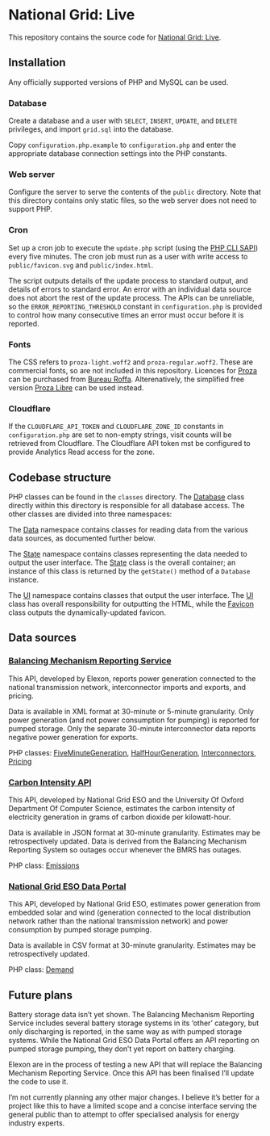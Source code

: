 # National Grid: Live

This repository contains the source code for [National Grid: Live](https://grid.iamkate.com/).

## Installation

Any officially supported versions of PHP and MySQL can be used.

### Database

Create a database and a user with `SELECT`, `INSERT`, `UPDATE`, and `DELETE` privileges, and import `grid.sql` into the database.

Copy `configuration.php.example` to `configuration.php` and enter the appropriate database connection settings into the PHP constants.

### Web server

Configure the server to serve the contents of the `public` directory. Note that this directory contains only static files, so the web server does not need to support PHP.

### Cron

Set up a cron job to execute the `update.php` script (using the [PHP CLI SAPI](https://www.php.net/manual/en/features.commandline.usage.php)) every five minutes. The cron job must run as a user with write access to `public/favicon.svg` and `public/index.html`.

The script outputs details of the update process to standard output, and details of errors to standard error. An error with an individual data source does not abort the rest of the update process. The APIs can be unreliable, so the `ERROR_REPORTING_THRESHOLD` constant in `configuration.php` is provided to control how many consecutive times an error must occur before it is reported.

### Fonts

The CSS refers to `proza-light.woff2` and `proza-regular.woff2`. These are commercial fonts, so are not included in this repository. Licences for [Proza](http://bureauroffa.com/about-proza) can be purchased from [Bureau Roffa](http://bureauroffa.com/). Alterenatively, the simplified free version [Proza Libre](http://bureauroffa.com/about-proza-libre) can be used instead.

### Cloudflare

If the `CLOUDFLARE_API_TOKEN` and `CLOUDFLARE_ZONE_ID` constants in `configuration.php` are set to non-empty strings, visit counts will be retrieved from Cloudflare. The Cloudflare API token mst be configured to provide Analytics Read access for the zone.

## Codebase structure

PHP classes can be found in the `classes` directory. The [Database](classes/Database.php) class directly within this directory is responsible for all database access. The other classes are divided into three namespaces:

The [Data](classes/Data) namespace contains classes for reading data from the various data sources, as documented further below.

The [State](classes/State) namespace contains classes representing the data needed to output the user interface. The [State](classes/State/State.php) class is the overall container; an instance of this class is returned by the `getState()` method of a `Database` instance.

The [UI](classes/UI) namespace contains classes that output the user interface. The [UI](classes/UI/UI.php) class has overall responsibility for outputting the HTML, while the [Favicon](classes/UI/Favicon.php) class outputs the dynamically-updated favicon.

## Data sources

### [Balancing Mechanism Reporting Service](https://www.bmreports.com/)

This API, developed by Elexon, reports power generation connected to the national transmission network, interconnector imports and exports, and pricing.

Data is available in XML format at 30-minute or 5-minute granularity. Only power generation (and not power consumption for pumping) is reported for pumped storage. Only the separate 30-minute interconnector data reports negative power generation for exports.

PHP classes:  [FiveMinuteGeneration](classes/Data/FiveMinuteGeneration.php),  [HalfHourGeneration](classes/Data/HalfHourGeneration.php),  [Interconnectors](classes/Data/Interconnectors.php),  [Pricing](classes/Data/Pricing.php)

### [Carbon Intensity API](https://carbonintensity.org.uk/)

This API, developed by National Grid ESO and the University Of Oxford Department Of Computer Science, estimates the carbon intensity of electricity generation in grams of carbon dioxide per kilowatt-hour.

Data is available in JSON format at 30-minute granularity. Estimates may be retrospectively updated. Data is derived from the Balancing Mechanism Reporting System so outages occur whenever the BMRS has outages.

PHP class: [Emissions](classes/Data/Emissions.php)

### [National Grid ESO Data Portal](https://data.nationalgrideso.com/)

This API, developed by National Grid ESO, estimates power generation from embedded solar and wind (generation connected to the local distribution network rather than the national transmission network) and power consumption by pumped storage pumping.

Data is available in CSV format at 30-minute granularity. Estimates may be retrospectively updated.

PHP class: [Demand](classes/Data/Demand.php)

## Future plans

Battery storage data isn’t yet shown. The Balancing Mechanism Reporting Service includes several battery storage systems in its ‘other’ category, but only discharging is reported, in the same way as with pumped storage systems. While the National Grid ESO Data Portal offers an API reporting on pumped storage pumping, they don’t yet report on battery charging.

Elexon are in the process of testing a new API that will replace the Balancing Mechanism Reporting Service. Once this API has been finalised I’ll update the code to use it.

I’m not currently planning any other major changes. I believe it’s better for a project like this to have a limited scope and a concise interface serving the general public than to attempt to offer specialised analysis for energy industry experts.
